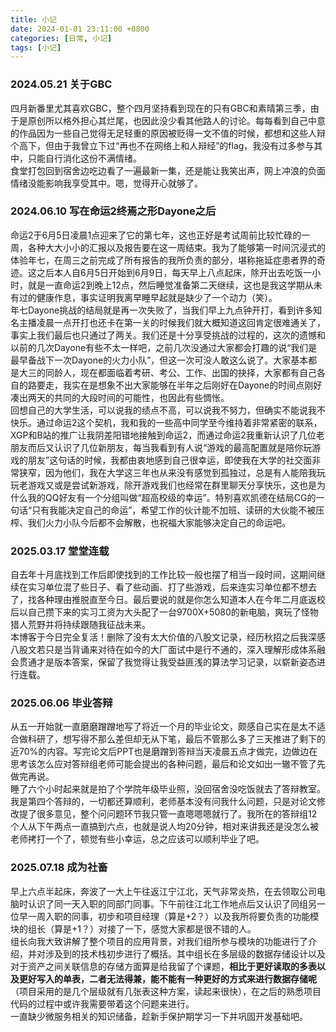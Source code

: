 ```yaml
---
title: 小记
date: 2024-01-01 23:11:00 +0800
categories: [日常, 小记]
tags: [小记]
---
```


### 2024.05.21 关于GBC
四月新番里尤其喜欢GBC，整个四月坚持看到现在的只有GBC和素晴第三季，由于是原创所以格外担心其烂尾，也因此没少看其他路人的讨论。每每看到自己中意的作品因为一些自己觉得无足轻重的原因被贬得一文不值的时候，都想和这些人辩个高下，但由于我曾立下过“再也不在网络上和人辩经”的flag，我没有过多参与其中，只能自行消化这份不满情绪。  
食堂打包回到宿舍边吃边看了一遍最新一集，还是能让我笑出声，网上冲浪的负面情绪没能影响我享受其中。嗯，觉得开心就够了。  

### 2024.06.10 写在命运2终焉之形Dayone之后
命运2于6月5日凌晨1点迎来了它的第七年，这也正好是考试周前比较忙碌的一周，各种大大小小的汇报以及报告要在这一周结束。我为了能够第一时间沉浸式的体验年七，在周三之前完成了所有报告的我所负责的部分，堪称拖延症患者界的奇迹。这之后本人自6月5日开始到6月9日，每天早上八点起床，除开出去吃饭一小时，就是一直命运2到晚上12点，然后睡觉准备第二天继续，这也是我这学期从未有过的健康作息，事实证明我离早睡早起就是缺少了一个动力（笑）。  
年七Dayone挑战的结局就是再一次失败了，当我们早上九点钟开打，看到许多知名主播凌晨一点开打也还卡在第一关的时候我们就大概知道这回肯定很难通关了，事实上我们最后也只通过了两关。我们还是十分享受挑战的过程的，这次的遗憾和以前的几次Dayone有些不太一样吧，之前几次没通过大家都会打趣的说“我们是最早备战下一次Dayone的火力小队”，但这一次可没人敢这么说了。大家基本都是大三的同龄人，现在都面临着考研、考公、工作、出国的抉择，大家都有自己各自的路要走，我实在是想象不出大家能够在半年之后刚好在Dayone的时间点刚好凑出两天的共同的大段时间的可能性，也因此有些惆怅。  
回想自己的大学生活，可以说我的绩点不高，可以说我不努力，但确实不能说我不快乐。通过命运2这个契机，我和我的一些高中同学至今维持着非常紧密的联系，XGP和B站的推广让我阴差阳错地接触到命运2，而通过命运2我重新认识了几位老朋友而后又认识了几位新朋友，每当我看到有人说“游戏的最高配置就是陪你玩游戏的朋友”这句话的时候，我都由衷地感到自己很幸运，即使我在大学的社交面非常狭窄，因为他们，我在大学这三年也从来没有感觉到孤独过，总是有人能陪我玩玩老游戏又或是尝试新游戏，除开游戏我们也经常在群里聊天分享快乐，这也是为什么我的QQ好友有一个分组叫做“超高校级的幸运”。特别喜欢凯德在结局CG的一句话“只有我能决定自己的命运”，希望工作的伙计能不加班、读研的大伙能不被压榨、我们火力小队今后都不会解散，也祝福大家能够决定自己的命运吧。  

### 2025.03.17 堂堂连载
自去年十月底找到工作后即使找到的工作比较一般也摆了相当一段时间，这期间继续在实习单位混了些日子、看了些动画、打了些游戏，后来连实习单位都不想去了，找各种理由推脱直至今日。最后要说的就是你怎么知道本人在今年二月底返校后以自己攒下来的实习工资为大头配了一台9700X+5080的新电脑，爽玩了怪物猎人荒野并将持续跟随我征战未来。  
本博客于今日完全复活！删除了没有太大价值的八股文记录，经历秋招之后我深感八股文若只是当背诵来对待在如今的大厂面试中是行不通的，深入理解形成体系融会贯通才是版本答案，保留了我觉得让我受益匪浅的算法学习记录，以崭新姿态进行连载。  

### 2025.06.06 毕业答辩
从五一开始就一直磨磨蹭蹭地写了将近一个月的毕业论文，颇感自己实在是太不适合做科研了，想写得不那么差但却无从下笔，最后不管那么多了三天推进了剩下的近70%的内容。写完论文后PPT也是磨蹭到答辩当天凌晨五点才做完，边做边在思考该怎么应对答辩组老师可能会提出的各种问题，最后和论文如出一辙不管了先做完再说。  
睡了六个小时起来就是拍了个学院年级毕业照，没回宿舍没吃饭就去了答辩教室。我是第四个答辩的，一切都还算顺利，老师基本没有问我什么问题，只是对论文修改提了很多意见，整个问问题环节我只管一直嗯嗯嗯就行了。我所在的答辩组12个人从下午两点一直搞到六点，也就是说人均20分钟，相对来讲我还是没怎么被老师拷打一个了，顿觉有些小幸运，总之应该可以顺利毕业了吧。  

### 2025.07.18 成为社畜
早上六点半起床，奔波了一大上午往返江宁江北，天气非常炎热，在去领取公司电脑时认识了同一天入职的同部门同事。下午前往江北工作地点后又认识了同组另一位早一周入职的同事，初步和项目经理（算是+2？）以及我所将要负责的功能模块的组长（算是+1？）对接了一下，感觉大家都是很不错的人。  
组长向我大致讲解了整个项目的应用背景，对我们组所参与模块的功能进行了介绍，并对涉及到的技术栈初步进行了概括。其中组长在多层级的数据存储设计以及对于资产之间关联信息的存储方面算是给我留了个课题，**相比于更好读取的多表以及更好写入的单表，二者无法得兼，能不能有一种更好的方式来进行数据存储呢**（项目采用的是几个层级就有几张表这种方案，读起来很快），在之后的熟悉项目代码的过程中或许我需要带着这个问题来进行。  
一直缺少微服务相关的知识储备，趁新手保护期学习一下并巩固开发基础吧。